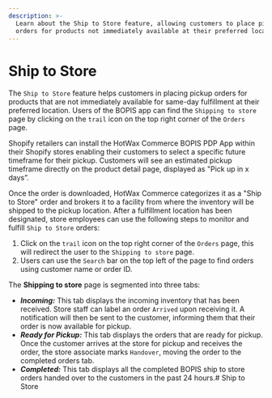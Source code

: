 ```yaml
---
description: >-
  Learn about the Ship to Store feature, allowing customers to place pickup
  orders for products not immediately available at their preferred location.
---
```


# Ship to Store

The `Ship to Store` feature helps customers in placing pickup orders for products that are not immediately available for same-day fulfillment at their preferred location. Users of the BOPIS app can find the `Shipping to store` page by clicking on the `trail` icon on the top right corner of the `Orders` page.

Shopify retailers can install the HotWax Commerce BOPIS PDP App within their Shopify stores enabling their customers to select a specific future timeframe for their pickup. Customers will see an estimated pickup timeframe directly on the product detail page, displayed as "Pick up in x days”.

Once the order is downloaded, HotWax Commerce categorizes it as a "Ship to Store" order and brokers it to a facility from where the inventory will be shipped to the pickup location. After a fulfillment location has been designated, store employees can use the following steps to monitor and fulfill `Ship to Store` orders:

1. Click on the `trail` icon on the top right corner of the `Orders` page, this will redirect the user to the `Shipping to store` page.
2. Users can use the `Search` bar on the top left of the page to find orders using customer name or order ID.

The **Shipping to store** page is segmented into three tabs:

* _**Incoming:**_ This tab displays the incoming inventory that has been received. Store staff can label an order `Arrived` upon receiving it. A notification will then be sent to the customer, informing them that their order is now available for pickup.
* _**Ready for Pickup:**_ This tab displays the orders that are ready for pickup. Once the customer arrives at the store for pickup and receives the order, the store associate marks `Handover`, moving the order to the completed orders tab.
* _**Completed:**_ This tab displays all the completed BOPIS ship to store orders handed over to the customers in the past 24 hours.# Ship to Store

